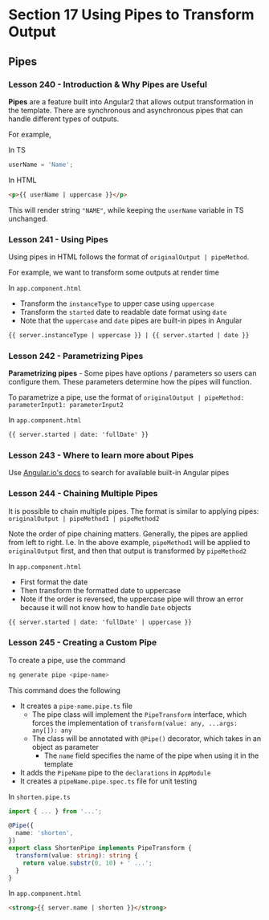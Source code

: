 # Section 17 Using Pipes to Transform Output

## Pipes

### Lesson 240 - Introduction & Why Pipes are Useful

**Pipes** are a feature built into Angular2 that allows output transformation in the template. There are synchronous and asynchronous pipes that can handle different types of outputs.

For example,

In TS

```ts
userName = 'Name';
```

In HTML

```html
<p>{{ userName | uppercase }}</p>
```

This will render string `"NAME"`, while keeping the `userName` variable in TS unchanged.

### Lesson 241 - Using Pipes

Using pipes in HTML follows the format of `originalOutput | pipeMethod`.

For example, we want to transform some outputs at render time

In `app.component.html`

- Transform the `instanceType` to upper case using `uppercase`
- Transform the `started` date to readable date format using `date`
- Note that the `uppercase` and `date` pipes are built-in pipes in Angular

```html
{{ server.instanceType | uppercase }} | {{ server.started | date }}
```

### Lesson 242 - Parametrizing Pipes

**Parametrizing pipes** - Some pipes have options / parameters so users can configure them. These parameters determine how the pipes will function.

To parametrize a pipe, use the format of `originalOutput | pipeMethod: parameterInput1: parameterInput2`

In `app.component.html`

```html
{{ server.started | date: 'fullDate' }}
```

### Lesson 243 - Where to learn more about Pipes

Use [Angular.io's docs](https://angular.io/api?query=pipe) to search for available built-in Angular pipes

### Lesson 244 - Chaining Multiple Pipes

It is possible to chain multiple pipes. The format is similar to applying pipes: `originalOutput | pipeMethod1 | pipeMethod2`

Note the order of pipe chaining matters. Generally, the pipes are applied from left to right. I.e. In the above example, `pipeMethod1` will be applied to `originalOutput` first, and then that output is transformed by `pipeMethod2`

In `app.component.html`

- First format the date
- Then transform the formatted date to uppercase
- Note if the order is reversed, the uppercase pipe will throw an error because it will not know how to handle `Date` objects

```html
{{ server.started | date: 'fullDate' | uppercase }}
```

### Lesson 245 - Creating a Custom Pipe

To create a pipe, use the command

```sh
ng generate pipe <pipe-name>
```

This command does the following

- It creates a `pipe-name.pipe.ts` file
  - The pipe class will implement the `PipeTransform` interface, which forces the implementation of `transform(value: any, ...args: any[]): any`
  - The class will be annotated with `@Pipe()` decorator, which takes in an object as parameter
    - The `name` field specifies the name of the pipe when using it in the template
- It adds the `PipeName` pipe to the `declarations` in `AppModule`
- It creates a `pipeName.pipe.spec.ts` file for unit testing

In `shorten.pipe.ts`

```ts
import { ... } from '...';

@Pipe({
  name: 'shorten',
})
export class ShortenPipe implements PipeTransform {
  transform(value: string): string {
    return value.substr(0, 10) + ' ...';
  }
}
```

In `app.component.html`

```html
<strong>{{ server.name | shorten }}</strong>
```
